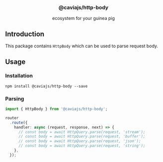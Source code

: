 <div align="center">
<h3>@caviajs/http-body</h3>
<p>ecosystem for your guinea pig</p>
</div>

## Introduction

This package contains `HttpBody` which can be used to parse request body.

## Usage

### Installation

```shell
npm install @caviajs/http-body --save
```

### Parsing

```typescript
import { HttpBody } from '@caviajs/http-body';

router
  .route({
    handler: async (request, response, next) => {
      // const body = await HttpQuery.parse(request, 'stream');
      // const body = await HttpQuery.parse(request, 'buffer');
      // const body = await HttpQuery.parse(request, 'json');
      // const body = await HttpQuery.parse(request, 'string');
    },
  });
```
